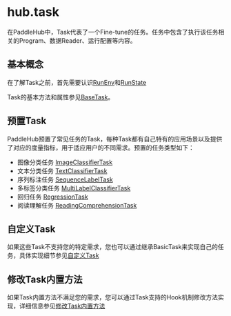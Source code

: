 # hub.task

在PaddleHub中，Task代表了一个Fine-tune的任务。任务中包含了执行该任务相关的Program、数据Reader、运行配置等内容。

## 基本概念

在了解Task之前，首先需要认识[RunEnv](runenv.md)和[RunState](runstate.md)

Task的基本方法和属性参见[BaseTask](base_task.md)。

## 预置Task

PaddleHub预置了常见任务的Task，每种Task都有自己特有的应用场景以及提供了对应的度量指标，用于适应用户的不同需求。预置的任务类型如下：

* 图像分类任务
[ImageClassifierTask]()
* 文本分类任务
[TextClassifierTask]()
* 序列标注任务
[SequenceLabelTask]()
* 多标签分类任务
[MultiLabelClassifierTask]()
* 回归任务
[RegressionTask]()
* 阅读理解任务
[ReadingComprehensionTask]()

## 自定义Task

如果这些Task不支持您的特定需求，您也可以通过继承BasicTask来实现自己的任务，具体实现细节参见[自定义Task]()

## 修改Task内置方法

如果Task内置方法不满足您的需求，您可以通过Task支持的Hook机制修改方法实现，详细信息参见[修改Task内置方法]()
